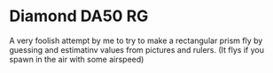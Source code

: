 # Diamond DA50 RG

A very foolish attempt by me to try to make a rectangular prism fly by guessing and estimatinv values from pictures and rulers. (It flys if you spawn in the air with some airspeed)
